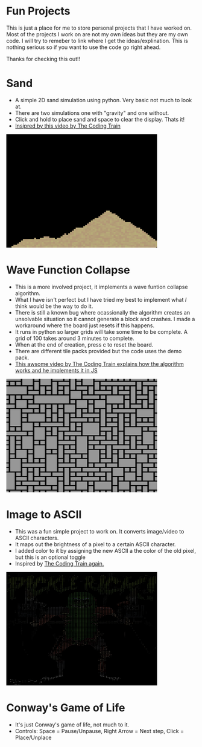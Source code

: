 # Fun Projects

This is just a place for me to store personal projects that I have worked on. 
Most of the projects I work on are not my own ideas but they are my own code. I will try to remeber to link where I get the ideas/explination.
This is nothing serious so if you want to use the code go right ahead.

Thanks for checking this out!!

# Sand
- A simple 2D sand simulation using python. Very basic not much to look at.
- There are two simulations one with "gravity" and one without.
- Click and hold to place sand and space to clear the display. Thats it!
- [Insipred by this video by The Coding Train](https://www.youtube.com/watch?v=L4u7Zy_b868)
<img src="Sand/Sand_img.png" alt="The sand simulation" width="400" height="300">

# Wave Function Collapse
- This is a more involved project, it implements a wave funtion collapse algorithm.
- What I have isn't perfect but I have tried my best to implement what *I* think would be the way to do it.
- There is still a known bug where ocassionally the algorithm creates an unsolvable situation so it cannot generate a block and crashes. I made a workaround where the board just resets if this happens.
- It runs in python so larger grids will take some time to be complete. A grid of 100 takes around 3 minutes to complete.
- When at the end of creation, press c to reset the board.
- There are different tile packs provided but the code uses the demo pack.
- [This awsome video by The Coding Train explains how the algorithm works and he implements it in JS](https://www.youtube.com/watch?v=rI_y2GAlQFM&t=212s)
<img src="WaveFunctionCollapse/output.png" alt="The results" width="400" height="300">

# Image to ASCII
- This was a fun simple project to work on. It converts image/video to ASCII characters.
- It maps out the brightness of a pixel to a certain ASCII character.
- I added color to it by assigning the new ASCII a the color of the old pixel, but this is an optional toggle
- Inspired by [The Coding Train again.](https://www.youtube.com/watch?v=55iwMYv8tGI&t=1150s)
<img src="ImageToASCII/ascii_color.png" alt="The results" width = "400" height="300">

# Conway's Game of Life
- It's just Conway's game of life, not much to it.
- Controls: Space = Pause/Unpause, Right Arrow = Next step, Click = Place/Unplace